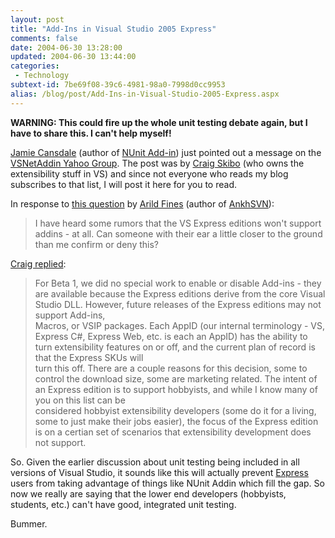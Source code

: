 ```yaml
---
layout: post
title: "Add-Ins in Visual Studio 2005 Express"
comments: false
date: 2004-06-30 13:28:00
updated: 2004-06-30 13:44:00
categories:
 - Technology
subtext-id: 7be69f08-39c6-4981-98a0-7998d0cc9953
alias: /blog/post/Add-Ins-in-Visual-Studio-2005-Express.aspx
---
```



**WARNING: This could fire up the whole unit testing debate again, but I have to share this. I can't help myself!**

[Jamie Cansdale](http://weblogs.asp.net/nunitaddin/) (author of [NUnit Add-in](http://sourceforge.net/projects/nunitaddin/)) just pointed out a message on the [VSNetAddin Yahoo Group](http://groups.yahoo.com/group/vsnetaddin/). The post was by [Craig Skibo](http://weblogs.asp.net/craigskibo) (who owns the extensibility stuff in VS) and since not everyone who reads my blog subscribes to that list, I will post it here for you to read.

In response to [this question](http://groups.yahoo.com/group/vsnetaddin/message/1919) by [Arild Fines](http://ankhsvn.com/blog/) (author of [AnkhSVN](http://ankhsvn.tigris.org/)):

> I have heard some rumors that the VS Express editions won't support addins - at all. Can someone with their ear a little closer to the ground than me confirm or deny this?

[Craig replied](http://groups.yahoo.com/group/vsnetaddin/message/1925):

> For Beta 1, we did no special work to enable or disable Add-ins - they are available because the Express editions derive from the core Visual Studio DLL. However, future releases of the Express editions may not support Add-ins,  
Macros, or VSIP packages. Each AppID (our internal terminology - VS, Express C#, Express Web, etc. is each an AppID) has the ability to turn extensibility features on or off, and the current plan of record is that the Express SKUs will  
turn this off. There are a couple reasons for this decision, some to control the download size, some are marketing related. The intent of an Express edition is to support hobbyists, and while I know many of you on this list can be  
considered hobbyist extensibility developers (some do it for a living, some to just make their jobs easier), the focus of the Express edition is on a certian set of scenarios that extensibility development does not support.

So. Given the earlier discussion about unit testing being included in all versions of Visual Studio, it sounds like this will actually prevent [Express](http://lab.msdn.microsoft.com/express/) users from taking advantage of things like NUnit Addin which fill the gap. So now we really are saying that the lower end developers (hobbyists, students, etc.) can't have good, integrated unit testing.

Bummer.
